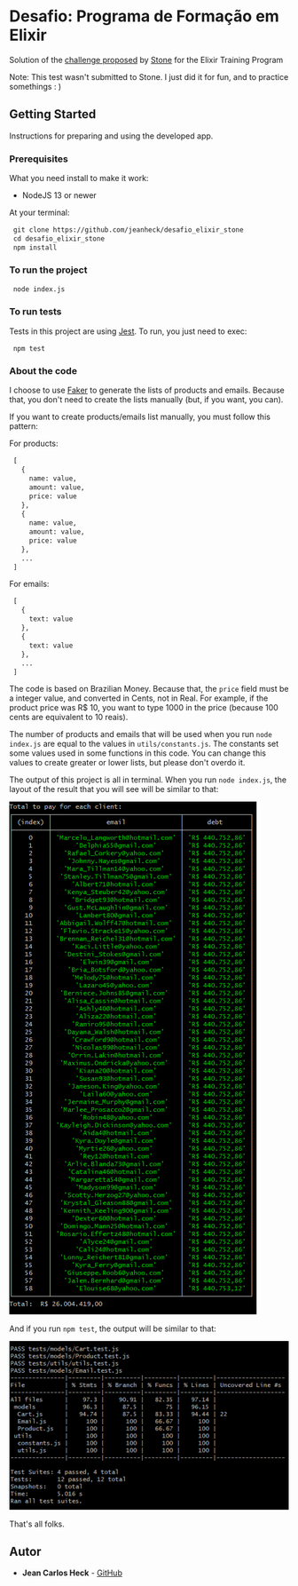 
# Desafio: Programa de Formação em Elixir

Solution of the [challenge proposed](https://gist.github.com/programa-elixir/1bd50a6d97909f2daa5809c7bb5b9a8a) by [Stone](https://www.stone.com.br/) for the Elixir Training Program

Note: This test wasn't submitted to Stone. I just did it for fun, and to practice somethings : )

## Getting Started

Instructions for preparing and using the developed app.

### Prerequisites

What you need install to make it work:

* NodeJS 13 or newer

At your terminal:

```
 git clone https://github.com/jeanheck/desafio_elixir_stone
 cd desafio_elixir_stone
 npm install
```

### To run the project

```
 node index.js
```

### To run tests

Tests in this project are using [Jest](https://jestjs.io/). To run, you just need to exec:

```
 npm test
```

### About the code

I choose to use [Faker](https://github.com/marak/Faker.js/) to generate the lists of products and emails. Because that, you don't need to create the lists manually (but, if you want, you can).

If you want to create products/emails list manually, you must follow this pattern:

For products:

```
 [
   {
     name: value,
     amount: value,
     price: value
   },
   {
     name: value,
     amount: value,
     price: value
   },
   ...
 ]
```

For emails:

```
 [
   {
     text: value
   },
   {
     text: value
   },
   ...
 ]
```

The code is based on Brazilian Money. Because that, the ```price``` field must be a integer value, and converted in Cents, not in Real. For example, if the product price was R$ 10, you want to type 1000 in the price (because 100 cents are equivalent to 10 reais).

The number of products and emails that will be used when you run ```node index.js``` are equal to the values in ```utils/constants.js```. The constants set some values used in some functions in this code. You can change this values to create greater or lower lists, but please don't overdo it.

The output of this project is all in terminal. When you run ```node index.js```, the layout of the result that you will see will be similar to that:

![Screenshot](./docs/output_result.png)

And if you run ```npm test```, the output will be similar to that:

![Screenshot](./docs/output_test.png)

That's all folks.

## Autor

* **Jean Carlos Heck** - [GitHub](https://github.com/jeanheck)
